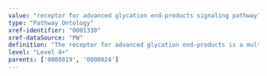 ```yaml
---
value: "receptor for advanced glycation end-products signaling pathway"
type: "Pathway Ontology"
xref-identifier: "0001330"
xref-dataSource: "PW"
definition: "The receptor for advanced glycation end-products is a multi-ligand receptor whose signaling engages several downstream cascades. In addition to its pro-inflammatory role in innate immunity, it is also involved in tissue homeostasis and repair. It has been associated with a range of pathological states."
level: "Level 4+"
parents: ['0000819', '0000024']
---
```


